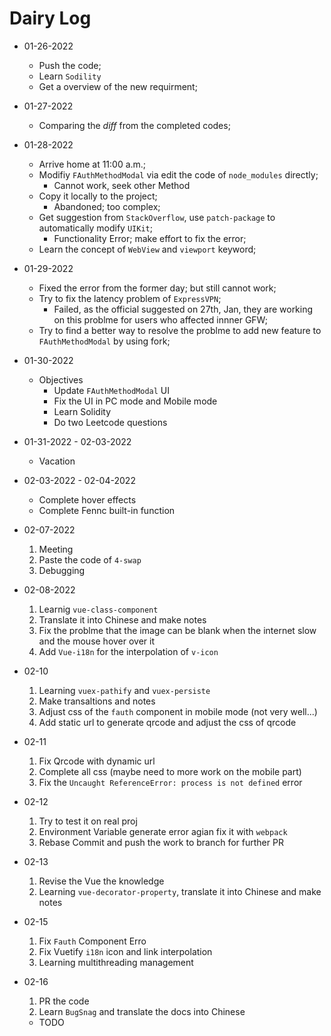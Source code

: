 # Dairy Log
- 01-26-2022
  - Push the code;
  - Learn ```Sodility```
  - Get a overview of the new requirment;
- 01-27-2022
  - Comparing the $diff$ from the completed codes;
- 01-28-2022
  - Arrive home at 11:00 a.m.;
  - Modifiy ```FAuthMethodModal``` via edit the code of ```node_modules``` directly;
    - Cannot work, seek other Method
  - Copy it locally to the project;
    - Abandoned; too complex;
  - Get suggestion from ```StackOverflow```, use ```patch-package``` to automatically modify ```UIKit```;
    - Functionality Error; make effort to fix the error;
  - Learn the concept of ```WebView``` and ```viewport``` keyword;

- 01-29-2022
  - Fixed the error from the former day; but still cannot work;
  - Try to fix the latency problem of ```ExpressVPN```;
    - Failed, as the official suggested on 27th, Jan, they are working on this problme for users who affected innner GFW;
  - Try to find a better way to resolve the problme to add new feature to ```FAuthMethodModal``` by using fork;
 
- 01-30-2022
  - Objectives
    - Update ```FAuthMethodModal``` UI
    - Fix the UI in PC mode and Mobile mode
    - Learn Solidity
    - Do two Leetcode questions

- 01-31-2022 - 02-03-2022 
  - Vacation

- 02-03-2022 - 02-04-2022
  - Complete hover effects
  - Complete Fennc built-in function

- 02-07-2022
  1. Meeting
  2. Paste the code of `4-swap`
  3. Debugging

- 02-08-2022
  1. Learnig `vue-class-component`
  2. Translate it into Chinese and make notes
  3. Fix the problme that the image can be blank when the internet slow and the mouse hover over it
  4. Add `Vue-i18n` for the interpolation of `v-icon`

- 02-10
  1. Learning `vuex-pathify` and `vuex-persiste`
  2. Make transaltions and notes
  3. Adjust css of the `fauth` component in mobile mode (not very well...)
  4. Add static url to generate qrcode and adjust the css of qrcode

- 02-11
  1. Fix Qrcode with dynamic url
  2. Complete all css (maybe need to more work on the mobile part)
  3. Fix the `Uncaught ReferenceError: process is not defined` error

- 02-12
  1. Try to test it on real proj 
  2. Environment Variable generate error agian fix it with `webpack`
  3. Rebase Commit and push the work to branch for further PR

- 02-13
  1. Revise the Vue the knowledge
  2. Learning `vue-decorator-property`, translate it into Chinese and make notes

- 02-15
  1. Fix `Fauth` Component Erro
  2. Fix Vuetify `i18n` icon and link interpolation 
  3. Learning multithreading management

- 02-16
  1. PR the code
  2. Learn `BugSnag` and translate the docs into Chinese
  - TODO 